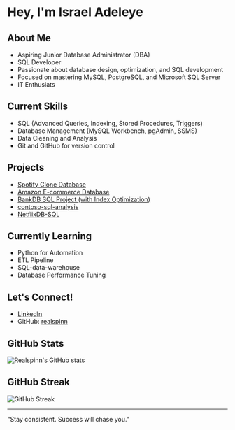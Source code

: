 # Hey, I'm Israel Adeleye 

## About Me
- Aspiring Junior Database Administrator (DBA)
- SQL Developer
- Passionate about database design, optimization, and SQL development
- Focused on mastering MySQL, PostgreSQL, and Microsoft SQL Server
- IT Enthusiats 

##  Current Skills
- SQL (Advanced Queries, Indexing, Stored Procedures, Triggers)
- Database Management (MySQL Workbench, pgAdmin, SSMS)
- Data Cleaning and Analysis
- Git and GitHub for version control

## Projects
- [Spotify Clone Database](https://github.com/realspinn/Spotify-Clone-Database)
- [Amazon E-commerce Database](https://github.com/realspinn/Amazon-Ecommerce-Database)
- [BankDB SQL Project (with Index Optimization)](https://github.com/realspinn/BankDB-SQL-Project)
- [contoso-sql-analysis](https://github.com/realspinn/contoso-sql-analysis)
- [NetflixDB-SQL](https://github.com/realspinn/NetflixDB-SQL)

## Currently Learning
- Python for Automation 
- ETL Pipeline 
- SQL-data-warehouse
- Database Performance Tuning 

## Let's Connect!
- [LinkedIn](https://www.linkedin.com/in/israel-adeleye-a466b5357/)
- GitHub: [realspinn](https://github.com/realspinn)

## GitHub Stats
![Realspinn's GitHub stats](https://github-readme-stats.vercel.app/api?username=realspinn&show_icons=true&theme=radical)

## GitHub Streak
![GitHub Streak](https://github-readme-streak-stats.herokuapp.com/?user=realspinn&theme=radical)

---

"Stay consistent. Success will chase you." 
